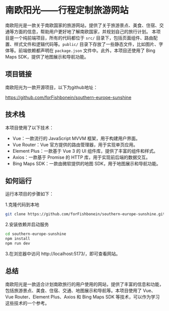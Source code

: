# 南欧阳光——行程定制旅游网站

南欧阳光是一款关于南欧国家的旅游网站，提供了关于旅游景点、美食、住宿、交通等方面的信息，帮助用户更好地了解南欧国家，并规划自己的旅行计划。 本项目是一个纯前端项目，所有的代码都位于 `src/` 目录下，包括页面组件、路由配置、样式文件和逻辑代码等。`public/` 目录下存放了一些静态文件，比如图片、字体等。前端依赖都声明在 `package.json` 文件中。此外，本项目还使用了 Bing Maps SDK，提供了地图展示和导航功能。

## 项目链接

南欧阳光为一款开源项目，以下为github地址：

https://github.com/forFishbonein/southern-europe-sunshine

## 技术栈

本项目使用了以下技术：

- Vue：一款流行的 JavaScript MVVM 框架，用于构建用户界面。
- Vue Router：Vue 官方提供的路由管理器，用于实现单页应用。
- Element Plus：一款基于 Vue 3 的 UI 组件库，提供了丰富的组件和样式。
- Axios：一款基于 Promise 的 HTTP 库，用于实现前后端的数据交互。
- Bing Maps SDK：一款由微软提供的地图 SDK，用于地图展示和导航功能。

## 如何运行

运行本项目的步骤如下：

1.克隆代码到本地

```bash
git clone https://github.com/forFishbonein/southern-europe-sunshine.git
```

2.安装依赖并启动服务

```bash
cd southern-europe-sunshine
npm install
npm run dev
```

3.在浏览器中访问 http://localhost:5173/，即可查看网站。

## 总结

南欧阳光是一款适合计划南欧旅行的用户使用的网站，提供了丰富的信息和功能，包括旅游景点、美食、住宿、交通、地图展示和导航等。本项目使用了 Vue、Vue Router、Element Plus、Axios 和 Bing Maps SDK 等技术，可以作为学习这些技术的一个参考。